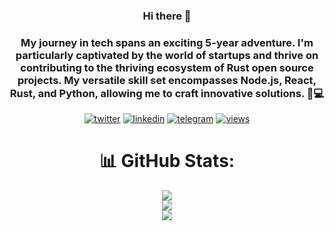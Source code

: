 <div align="center">
  
### Hi there 👋
### My journey in tech spans an exciting 5-year adventure. I'm particularly captivated by the world of startups and thrive on contributing to the thriving ecosystem of Rust open source projects. My versatile skill set encompasses Node.js, React, Rust, and Python, allowing me to craft innovative solutions. 🚀💻

[linkedin]: https://img.shields.io/static/v1?label=&message=LinkedIn&&color=3B3B7A&logo=linkedin
[telegram]: https://img.shields.io/static/v1?label=&message=Telegram&&color=3B3B7A&logo=telegram
[twitter]: https://img.shields.io/static/v1?label=&message=Twitter&&color=3B3B7A&logo=twitter
[views]: https://komarev.com/ghpvc/?username=Raduc4&color=3B3B7A
[stats]: https://github-readme-stats.vercel.app/api?username=Raduc4&count_private=true&show_icons=true&theme=synthwave&include_all_commits=true
[languages]: https://github-readme-stats.vercel.app/api/top-langs?username=Raduc4&layout=compact&theme=synthwave

[![twitter]](https://twitter.com/radu_c4)
[![linkedin]](https://www.linkedin.com/in/radioncz/)
[![telegram]](https://t.me/lamacama600/)
[![views]](https://github.com/antonkomarev/github-profile-views-counter)
 
# 📊 GitHub Stats:
![](https://github-readme-stats.vercel.app/api?username=Raduc4&theme=dark&hide_border=false&include_all_commits=false&count_private=false)<br/>
![](https://github-readme-streak-stats.herokuapp.com/?user=Raduc4&theme=dark&hide_border=false)<br/>
![](https://github-readme-stats.vercel.app/api/top-langs/?username=Raduc4&theme=dark&hide_border=false&include_all_commits=false&count_private=false&layout=compact)  
  

  
</div>
